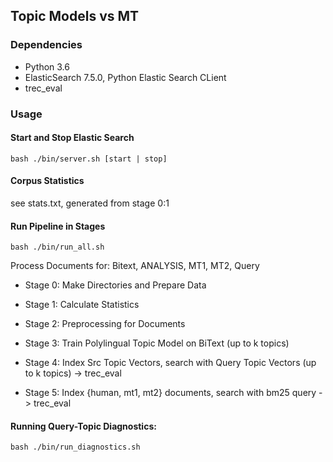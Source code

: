 ## Topic Models vs MT

### Dependencies
* Python 3.6
* ElasticSearch 7.5.0, Python Elastic Search CLient
* trec_eval

### Usage
#### Start and Stop Elastic Search
`bash ./bin/server.sh [start | stop]`

#### Corpus Statistics
see stats.txt, generated from stage 0:1

#### Run Pipeline in Stages

`bash ./bin/run_all.sh` 

Process Documents for: Bitext, ANALYSIS, MT1, MT2, Query

* Stage 0: Make Directories and Prepare Data

* Stage 1: Calculate Statistics

* Stage 2: Preprocessing for Documents

* Stage 3: Train Polylingual Topic Model on BiText (up to k topics)

* Stage 4: Index Src Topic Vectors, search with Query Topic Vectors (up to k topics) -> trec_eval

* Stage 5: Index {human, mt1, mt2} documents, search with bm25 query -> trec_eval

#### Running Query-Topic Diagnostics:
`bash ./bin/run_diagnostics.sh`
